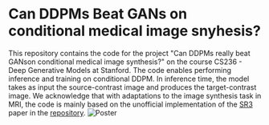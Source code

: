 # Can DDPMs Beat GANs on conditional medical image snyhesis?
This repository contains the code for the project "Can DDPMs really beat GANson conditional medical image synthesis?" on the course CS236 - Deep Generative Models at Stanford. The code enables performing inference and training on conditional DDPM. In inference time, the model takes as input the source-contrast image and produces the target-contrast image. We acknowledge that with adaptations to the image synthesis task in MRI, the code is mainly based on the unofficial implementation of the [SR3](https://arxiv.org/pdf/2104.07636.pdf) paper in the [repository](https://github.com/Janspiry/Image-Super-Resolution-via-Iterative-Refinement).
![Poster](https://github.com/RidvanYesiloglu/Can_DDPMs_beat_GANs/blob/main/poster_presentation.png)


